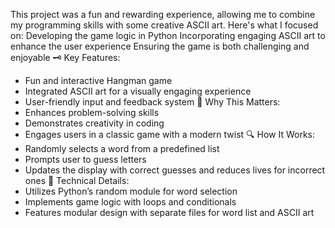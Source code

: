 This project was a fun and rewarding experience, allowing me to combine my programming skills with some creative ASCII art. Here's what I focused on:
Developing the game logic in Python
Incorporating engaging ASCII art to enhance the user experience
Ensuring the game is both challenging and enjoyable
🗝️ Key Features:
- Fun and interactive Hangman game
- Integrated ASCII art for a visually engaging experience
- User-friendly input and feedback system
🎯 Why This Matters:
- Enhances problem-solving skills
- Demonstrates creativity in coding
- Engages users in a classic game with a modern twist
🔍 How It Works:
- Randomly selects a word from a predefined list
- Prompts user to guess letters
- Updates the display with correct guesses and reduces lives for incorrect ones
🔧 Technical Details:
- Utilizes Python’s random module for word selection
- Implements game logic with loops and conditionals
- Features modular design with separate files for word list and ASCII art

